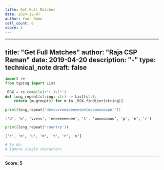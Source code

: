 ```yaml
---
title: Get Full Matches
date: 2024-12-07
author: Your Name
cell_count: 6
score: 5
---
```


---
title: "Get Full Matches"
author: "Raja CSP Raman"
date: 2019-04-20
description: "-"
type: technical_note
draft: false
---

```python
import re
from typing import List
```


```python
_RGX = re.compile(r'(.)\1*')
def long_repeat(string: str) -> List[str]:
    return [m.group(0) for m in _RGX.finditer(string)]
```


```python
print(long_repeat('devvvvveeeeeeeeeeeloooooooooper'))
```

    ['d', 'e', 'vvvvv', 'eeeeeeeeeee', 'l', 'ooooooooo', 'p', 'e', 'r']



```python
print(long_repeat('country'))
```

    ['c', 'o', 'u', 'n', 't', 'r', 'y']



```python
# to do:
# Ignore single characters
```


---
**Score: 5**